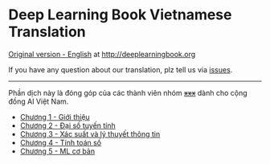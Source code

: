 # Deep Learning Book Vietnamese Translation

[Original version - English](http://deeplearningbook.org) at http://deeplearningbook.org

If you have any question about our translation, plz tell us via [issues](issues).

---
Phần dịch này là đóng góp của các thành viên nhóm ~~[xxx]()~~ dành cho cộng đồng AI Việt Nam.

- [Chương 1 - Giới thiệu](./dlbookvn/dlbookvn_chap01.pdf)
- [Chương 2 - Đại số tuyến tính](./dlbookvn/dlbookvn_chap02.pdf)
- [Chương 3 - Xác suất và lý thuyết thông tin](./dlbookvn/dlbookvn_chap03.pdf)
- [Chương 4 - Tính toán số](./dlbookvn/dlbookvn_chap04.pdf)
- [Chương 5 - ML cơ bản](./dlbookvn/dlbookvn_chap05.pdf)